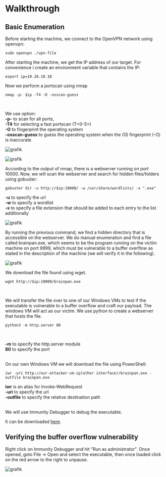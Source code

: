 
# Walkthrough

## Basic Enumeration

Before starting the machine, we connect to the OpenVPN network using openvpn:
```
sudo openvpn ./vpn-file
```

After starting the machine, we get the IP address of our target. 
For convenience i create an environment variable that contains the IP:

```
export ip=10.10.10.10
```

Now we perform a portscan using nmap
```
nmap -p- $ip -T4 -O -osscan-guess
```
<br>

We use option:<br>
**-p-** to scan for all ports,<br>
**-T4** for selecting a fast portscan (T<0-5>)<br>
**-O** to fingerprint the operating system<br>
**-osscan-guess** to guess the operating system when the OS fingerprint (-O) is inaccurate<br>


![grafik](https://github.com/fortyfourh/CTF-writeups/assets/125758265/00872e20-ea3e-418f-b303-02ad7c527e94)

![grafik](https://github.com/fortyfourh/CTF-writeups/assets/125758265/9d24dd32-b1f3-4a14-b2c0-fb1d470649cb)

According to the output of nmap, there is a webserver running on port 10000. Now, we will scan the webserver and search for hidden files/folders using gobuster:
```
gobuster dir -u http://$ip:10000/ -w /usr/share/wordlists/ -x ".exe"
```
**-u** to specify the url<br>
**-w** to specify a wordlist<br>
**-x** to specify a file extension that should be added to each entry to the list additionally<br>

![grafik](https://github.com/fortyfourh/CTF-writeups/assets/125758265/5e2a90d5-0dc7-4372-aabf-8c5eac041671)

By running the previous command, we find a hidden directory that is accessible on the webserver. We do manual enumeration and find a file called brainpan.exe, which seems to be the program running on the victim machine on port 9999, which must be vulnerable to a buffer overflow as stated in the description of the machine (we will verify it in the following). 

![grafik](https://github.com/fortyfourh/CTF-writeups/assets/125758265/1ef441b5-6780-4677-888b-ef6bf63918e6)

We download the file found using wget.

```
wget http://$ip:10000/brainpan.exe
```
<br>

We will transfer the file over to one of our Windows VMs to test if the executable is vulnerable to a buffer overflow and craft our payload. The windows VM will act as our victim. We use python to create a webserver that hosts the file.

```
python3 -m http.server 80
```
<br>

**-m** to specify the http.server module<br>
**80** to specify the port<br>
<br>

On our own Windows VM we will download the file using PowerShell:
```
iwr -uri http://our-attacker-vm-ip(other interface)/brainpan.exe -outfile brainpan.exe
```

**iwr** is an alias for Invoke-WebRequest<br>
**-uri** to specify the url<br>
**-outfile** to specify the relative destination path<br>

<br>
We will use Immunity Debugger to debug the executable. 
<br>

It can be downloaded [here](https://www.immunityinc.com/products/debugger/).

## Verifying the buffer overflow vulnerability

Right click on Immunity Debugger and hit "Run as administrator". Once opened, goto File -> Open and select the executable, then once loaded click on the red arrow to the right to unpause.

![grafik](https://github.com/fortyfourh/CTF-writeups/assets/125758265/db4cc07e-008f-4aa4-9afa-cf022b05c456)
